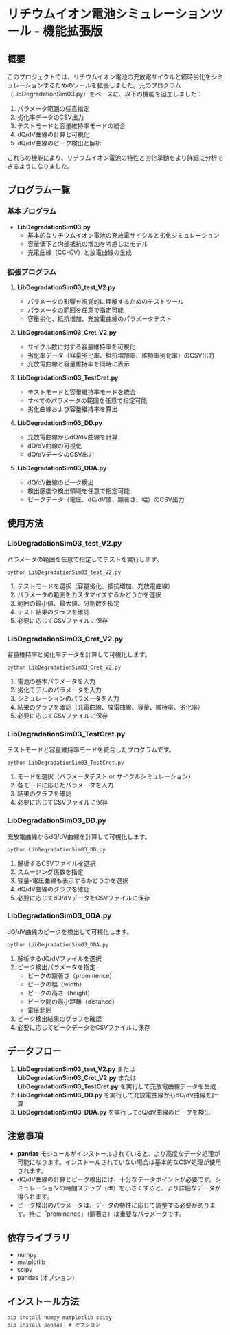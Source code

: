 # リチウムイオン電池シミュレーションツール - 機能拡張版

## 概要
このプロジェクトでは、リチウムイオン電池の充放電サイクルと経時劣化をシミュレーションするためのツールを拡張しました。元のプログラム（LibDegradationSim03.py）をベースに、以下の機能を追加しました：

1. パラメータ範囲の任意指定
2. 劣化率データのCSV出力
3. テストモードと容量維持率モードの統合
4. dQ/dV曲線の計算と可視化
5. dQ/dV曲線のピーク検出と解析

これらの機能により、リチウムイオン電池の特性と劣化挙動をより詳細に分析できるようになりました。

## プログラム一覧

### 基本プログラム
- **LibDegradationSim03.py**
  - 基本的なリチウムイオン電池の充放電サイクルと劣化シミュレーション
  - 容量低下と内部抵抗の増加を考慮したモデル
  - 充電曲線（CC-CV）と放電曲線の生成

### 拡張プログラム
1. **LibDegradationSim03_test_V2.py**
   - パラメータの影響を視覚的に理解するためのテストツール
   - パラメータの範囲を任意で指定可能
   - 容量劣化、抵抗増加、充放電曲線のパラメータテスト

2. **LibDegradationSim03_Cret_V2.py**
   - サイクル数に対する容量維持率を可視化
   - 劣化率データ（容量劣化率、抵抗増加率、維持率劣化率）のCSV出力
   - 充放電曲線と容量維持率を同時に表示

3. **LibDegradationSim03_TestCret.py**
   - テストモードと容量維持率モードを統合
   - すべてのパラメータの範囲を任意で指定可能
   - 劣化曲線および容量維持率を算出

4. **LibDegradationSim03_DD.py**
   - 充放電曲線からdQ/dV曲線を計算
   - dQ/dV曲線の可視化
   - dQ/dVデータのCSV出力

5. **LibDegradationSim03_DDA.py**
   - dQ/dV曲線のピーク検出
   - 検出感度や検出領域を任意で指定可能
   - ピークデータ（電圧、dQ/dV値、顕著さ、幅）のCSV出力

## 使用方法

### LibDegradationSim03_test_V2.py
パラメータの範囲を任意で指定してテストを実行します。

```
python LibDegradationSim03_test_V2.py
```

1. テストモードを選択（容量劣化、抵抗増加、充放電曲線）
2. パラメータの範囲をカスタマイズするかどうかを選択
3. 範囲の最小値、最大値、分割数を指定
4. テスト結果のグラフを確認
5. 必要に応じてCSVファイルに保存

### LibDegradationSim03_Cret_V2.py
容量維持率と劣化率データを計算して可視化します。

```
python LibDegradationSim03_Cret_V2.py
```

1. 電池の基本パラメータを入力
2. 劣化モデルのパラメータを入力
3. シミュレーションのパラメータを入力
4. 結果のグラフを確認（充電曲線、放電曲線、容量、維持率、劣化率）
5. 必要に応じてCSVファイルに保存

### LibDegradationSim03_TestCret.py
テストモードと容量維持率モードを統合したプログラムです。

```
python LibDegradationSim03_TestCret.py
```

1. モードを選択（パラメータテスト or サイクルシミュレーション）
2. 各モードに応じたパラメータを入力
3. 結果のグラフを確認
4. 必要に応じてCSVファイルに保存

### LibDegradationSim03_DD.py
充放電曲線からdQ/dV曲線を計算して可視化します。

```
python LibDegradationSim03_DD.py
```

1. 解析するCSVファイルを選択
2. スムージング係数を指定
3. 容量-電圧曲線も表示するかどうかを選択
4. dQ/dV曲線のグラフを確認
5. 必要に応じてdQ/dVデータをCSVファイルに保存

### LibDegradationSim03_DDA.py
dQ/dV曲線のピークを検出して可視化します。

```
python LibDegradationSim03_DDA.py
```

1. 解析するdQ/dVファイルを選択
2. ピーク検出パラメータを指定
   - ピークの顕著さ（prominence）
   - ピークの幅（width）
   - ピークの高さ（height）
   - ピーク間の最小距離（distance）
   - 電圧範囲
3. ピーク検出結果のグラフを確認
4. 必要に応じてピークデータをCSVファイルに保存

## データフロー
1. **LibDegradationSim03_test_V2.py** または **LibDegradationSim03_Cret_V2.py** または **LibDegradationSim03_TestCret.py** を実行して充放電曲線データを生成
2. **LibDegradationSim03_DD.py** を実行して充放電曲線からdQ/dV曲線を計算
3. **LibDegradationSim03_DDA.py** を実行してdQ/dV曲線のピークを検出

## 注意事項
- **pandas** モジュールがインストールされていると、より高度なデータ処理が可能になります。インストールされていない場合は基本的なCSV処理が使用されます。
- dQ/dV曲線の計算とピーク検出には、十分なデータポイントが必要です。シミュレーションの時間ステップ（dt）を小さくすると、より詳細なデータが得られます。
- ピーク検出のパラメータは、データの特性に応じて調整する必要があります。特に「prominence」（顕著さ）は重要なパラメータです。

## 依存ライブラリ
- numpy
- matplotlib
- scipy
- pandas (オプション)

## インストール方法
```
pip install numpy matplotlib scipy
pip install pandas  # オプション
```